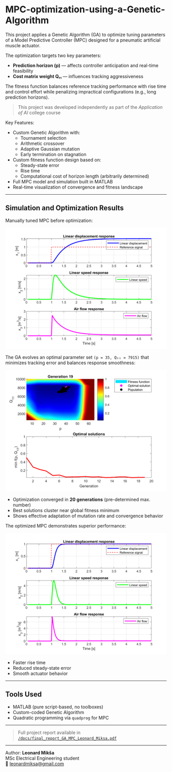 # MPC-optimization-using-a-Genetic-Algorithm

This project applies a Genetic Algorithm (GA) to optimize tuning parameters of a Model Predictive Controller (MPC) designed for a pneumatic artificial muscle actuator.

The optimization targets two key parameters:
- **Prediction horizon (p)** — affects controller anticipation and real-time feasibility
- **Cost matrix weight Q₁₁** — influences tracking aggressiveness

The fitness function balances reference tracking performance with rise time and control effort while penalizing impractical configurations (e.g., long prediction horizons).

> This project was developed independently as part of the *Application of AI* college course

Key Features:
- Custom Genetic Algorithm with:
  - Tournament selection
  - Arithmetic crossover
  - Adaptive Gaussian mutation
  - Early termination on stagnation
- Custom fitness function design based on:
  - Steady-state error
  - Rise time
  - Computational cost of horizon length (arbitrarily determined)
- Full MPC model and simulation built in MATLAB
- Real-time visualization of convergence and fitness landscape

---

## Simulation and Optimization Results

Manually tuned MPC before optimization:

![Initial MPC Response](initial_mpc_response.png)

The GA evolves an optimal parameter set `(p = 35, Q₁₁ = 7915)` that minimizes tracking error and balances response smoothness:

![GA Visualization](ga_visualization.png)

- Optimization converged in **20 generations** (pre-determined max. number)
- Best solutions cluster near global fitness minimum
- Shows effective adaptation of mutation rate and convergence behavior

The optimized MPC demonstrates superior performance:

![Final MPC Response](final_mpc_response.png)

- Faster rise time  
- Reduced steady-state error  
- Smooth actuator behavior

---

## Tools Used

- MATLAB (pure script-based, no toolboxes)
- Custom-coded Genetic Algorithm
- Quadratic programming via `quadprog` for MPC

---

> Full project report available in [`/docs/final_report_GA_MPC_Leonard_Miksa.pdf`](docs/final_report_GA_MPC_Leonard_Miksa.pdf)

---

Author:
**Leonard Mikša**  
MSc Electrical Engineering student  
📧 [leonardmiksa@gmail.com](mailto:leonardmiksa@gmail.com)
